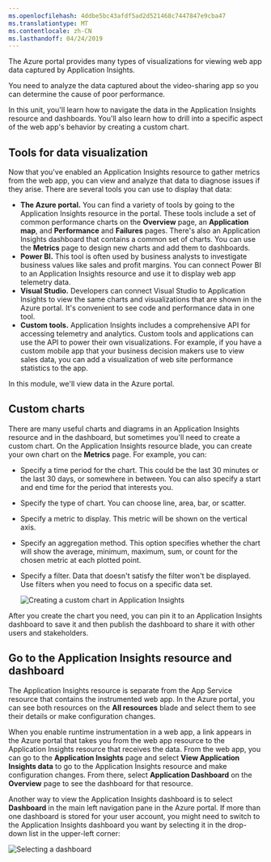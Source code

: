 ```yaml
---
ms.openlocfilehash: 4ddbe5bc43afdf5ad2d521468c7447847e9cba47
ms.translationtype: MT
ms.contentlocale: zh-CN
ms.lasthandoff: 04/24/2019
---
```

The Azure portal provides many types of visualizations for viewing web app data captured by Application Insights.

You need to analyze the data captured about the video-sharing app so you can determine the cause of poor performance.

In this unit, you'll learn how to navigate the data in the Application Insights resource and dashboards. You'll also learn how to drill into a specific aspect of the web app's behavior by creating a custom chart.

## <a name="tools-for-data-visualization"></a>Tools for data visualization

Now that you've enabled an Application Insights resource to gather metrics from the web app, you can view and analyze that data to diagnose issues if they arise. There are several tools you can use to display that data:

- **The Azure portal.** You can find a variety of tools by going to the Application Insights resource in the portal. These tools include a set of common performance charts on the **Overview** page, an **Application map**, and **Performance** and **Failures** pages. There's also an Application Insights dashboard that contains a common set of charts. You can use the **Metrics** page to design new charts and add them to dashboards.
- **Power BI.** This tool is often used by business analysts to investigate business values like sales and profit margins. You can connect Power BI to an Application Insights resource and use it to display web app telemetry data.
- **Visual Studio.** Developers can connect Visual Studio to Application Insights to view the same charts and visualizations that are shown in the Azure portal. It's convenient to see code and performance data in one tool.
- **Custom tools.** Application Insights includes a comprehensive API for accessing telemetry and analytics. Custom tools and applications can use the API to power their own visualizations. For example, if you have a custom mobile app that your business decision makers use to view sales data, you can add a visualization of web site performance statistics to the app.

In this module, we'll view data in the Azure portal.

## <a name="custom-charts"></a>Custom charts

There are many useful charts and diagrams in an Application Insights resource and in the dashboard, but sometimes you'll need to create a custom chart. On the Application Insights resource blade, you can create your own chart on the **Metrics** page. For example, you can:

- Specify a time period for the chart. This could be the last 30 minutes or the last 30 days, or somewhere in between. You can also specify a start and end time for the period that interests you.
- Specify the type of chart. You can choose line, area, bar, or scatter.
- Specify a metric to display. This metric will be shown on the vertical axis.
- Specify an aggregation method. This option specifies whether the chart will show the average, minimum, maximum, sum, or count for the chosen metric at each plotted point.
- Specify a filter. Data that doesn't satisfy the filter won't be displayed. Use filters when you need to focus on a specific data set.

   ![Creating a custom chart in Application Insights](../media/4-custom-chart-creation.png)

After you create the chart you need, you can pin it to an Application Insights dashboard to save it and then publish the dashboard to share it with other users and stakeholders.

## <a name="go-to-the-application-insights-resource-and-dashboard"></a>Go to the Application Insights resource and dashboard

The Application Insights resource is separate from the App Service resource that contains the instrumented web app. In the Azure portal, you can see both resources on the **All resources** blade and select them to see their details or make configuration changes.

When you enable runtime instrumentation in a web app, a link appears in the Azure portal that takes you from the web app resource to the Application Insights resource that receives the data. From the web app, you can go to the **Application Insights** page and select **View Application Insights data** to go to the Application Insights resource and make configuration changes. From there, select **Application Dashboard** on the **Overview** page to see the dashboard for that resource.

Another way to view the Application Insights dashboard is to select **Dashboard** in the main left navigation pane in the Azure portal. If more than one dashboard is stored for your user account, you might need to switch to the Application Insights dashboard you want by selecting it in the drop-down list in the upper-left corner:

![Selecting a dashboard](../media/4-selecting-a-dashboard.png)